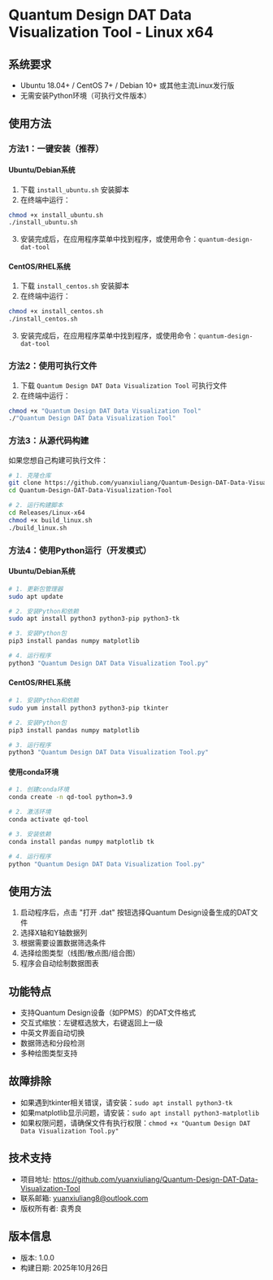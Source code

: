 # Quantum Design DAT Data Visualization Tool - Linux x64

## 系统要求
- Ubuntu 18.04+ / CentOS 7+ / Debian 10+ 或其他主流Linux发行版
- 无需安装Python环境（可执行文件版本）

## 使用方法

### 方法1：一键安装（推荐）

#### Ubuntu/Debian系统
1. 下载 `install_ubuntu.sh` 安装脚本
2. 在终端中运行：
```bash
chmod +x install_ubuntu.sh
./install_ubuntu.sh
```
3. 安装完成后，在应用程序菜单中找到程序，或使用命令：`quantum-design-dat-tool`

#### CentOS/RHEL系统
1. 下载 `install_centos.sh` 安装脚本
2. 在终端中运行：
```bash
chmod +x install_centos.sh
./install_centos.sh
```
3. 安装完成后，在应用程序菜单中找到程序，或使用命令：`quantum-design-dat-tool`

### 方法2：使用可执行文件
1. 下载 `Quantum Design DAT Data Visualization Tool` 可执行文件
2. 在终端中运行：
```bash
chmod +x "Quantum Design DAT Data Visualization Tool"
./"Quantum Design DAT Data Visualization Tool"
```

### 方法3：从源代码构建
如果您想自己构建可执行文件：
```bash
# 1. 克隆仓库
git clone https://github.com/yuanxiuliang/Quantum-Design-DAT-Data-Visualization-Tool.git
cd Quantum-Design-DAT-Data-Visualization-Tool

# 2. 运行构建脚本
cd Releases/Linux-x64
chmod +x build_linux.sh
./build_linux.sh
```

### 方法4：使用Python运行（开发模式）

#### Ubuntu/Debian系统
```bash
# 1. 更新包管理器
sudo apt update

# 2. 安装Python和依赖
sudo apt install python3 python3-pip python3-tk

# 3. 安装Python包
pip3 install pandas numpy matplotlib

# 4. 运行程序
python3 "Quantum Design DAT Data Visualization Tool.py"
```

#### CentOS/RHEL系统
```bash
# 1. 安装Python和依赖
sudo yum install python3 python3-pip tkinter

# 2. 安装Python包
pip3 install pandas numpy matplotlib

# 3. 运行程序
python3 "Quantum Design DAT Data Visualization Tool.py"
```

#### 使用conda环境
```bash
# 1. 创建conda环境
conda create -n qd-tool python=3.9

# 2. 激活环境
conda activate qd-tool

# 3. 安装依赖
conda install pandas numpy matplotlib tk

# 4. 运行程序
python "Quantum Design DAT Data Visualization Tool.py"
```

## 使用方法
1. 启动程序后，点击 "打开 .dat" 按钮选择Quantum Design设备生成的DAT文件
2. 选择X轴和Y轴数据列
3. 根据需要设置数据筛选条件
4. 选择绘图类型（线图/散点图/组合图）
5. 程序会自动绘制数据图表

## 功能特点
- 支持Quantum Design设备（如PPMS）的DAT文件格式
- 交互式缩放：左键框选放大，右键返回上一级
- 中英文界面自动切换
- 数据筛选和分段检测
- 多种绘图类型支持

## 故障排除
- 如果遇到tkinter相关错误，请安装：`sudo apt install python3-tk`
- 如果matplotlib显示问题，请安装：`sudo apt install python3-matplotlib`
- 如果权限问题，请确保文件有执行权限：`chmod +x "Quantum Design DAT Data Visualization Tool.py"`

## 技术支持
- 项目地址: https://github.com/yuanxiuliang/Quantum-Design-DAT-Data-Visualization-Tool
- 联系邮箱: yuanxiuliang8@outlook.com
- 版权所有者: 袁秀良

## 版本信息
- 版本: 1.0.0
- 构建日期: 2025年10月26日
